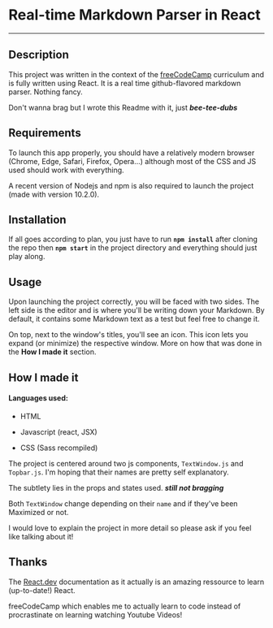 # Real-time Markdown Parser in React 

___

## Description

This project was written in the context of the [freeCodeCamp](https://freeCodeCamp.org/) curriculum and is fully written using React. 
It is a real time github-flavored markdown parser. Nothing fancy. 

Don't wanna brag but I wrote this Readme with it, just *__bee-tee-dubs__*

## Requirements

To launch this app properly, you should have a relatively modern browser (Chrome, Edge, Safari, Firefox, Opera...) although most of the CSS and JS used should work with everything. 

A recent version of Nodejs and npm is also required to launch the project (made with version 10.2.0).

## Installation

If all goes according to plan, you just have to run __`npm install`__ after cloning the repo then __`npm start`__ in the project directory and everything should just play along.

## Usage

Upon launching the project correctly, you will be faced with two sides.
The left side is the editor and is where you'll be writing down your Markdown. 
By default, it contains some Markdown text as a test but feel free to change it. 

On top, next to the window's titles, you'll see an icon. This icon lets you expand (or minimize) the respective window. More on how that was done in the **How I made it** section. 

## How I made it

#### Languages used:

  - HTML 

  - Javascript (react, JSX)
  
  - CSS (Sass recompiled)

The project is centered around two js components, `TextWindow.js` and `Topbar.js`. I'm hoping that their names are pretty self explanatory. 

The subtlety lies in the props and states used. **_still not bragging_**

Both `TextWindow` change depending on their `name` and if they've been Maximized or not. 

I would love to explain the project in more detail so please ask if you feel like talking about it!

## Thanks

The [React.dev](https://react.dev/learn) documentation as it actually is an amazing ressource to learn (up-to-date!) React.

freeCodeCamp which enables me to actually learn to code instead of procrastinate on learning watching Youtube Videos!
